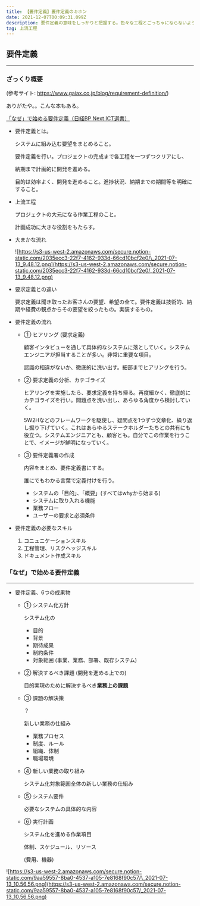 ```yaml
---
title: 【要件定義】要件定義のキホン
date: 2021-12-07T00:09:31.099Z
description: 要件定義の意味をしっかりと把握する。色々な工程とごっちゃにならないように。
tag: 上流工程
---
```

## 要件定義

- - -

### ざっくり概要

(参考サイト: [](https://www.gaiax.co.jp/blog/requirement-definition/)<https://www.gaiax.co.jp/blog/requirement-definition/>)

ありがたや。。こんな本もある。

[「なぜ」で始める要件定義（日経BP Next ICT選書）](https://www.amazon.co.jp/dp/B01AHRKZIW/ref=dp-kindle-redirect?_encoding=UTF8&btkr=1)

* 要件定義とは。

  システムに組み込む要望をまとめること。

  要件定義を行い。プロジェクトの完成まで各工程を一つずつクリアにし、

  納期まで計画的に開発を進める。

  目的は効率よく、開発を進めること。進捗状況、納期までの期間等を明確にすること。
* 上流工程

  プロジェクトの大元になる作業工程のこと。

  計画成功に大きな役割をもたらす。
* 大まかな流れ

  ![https://s3-us-west-2.amazonaws.com/secure.notion-static.com/2035ecc3-22f7-4162-933d-66cd10bcf2e0/\_2021-07-13_9.48.12.png](https://s3-us-west-2.amazonaws.com/secure.notion-static.com/2035ecc3-22f7-4162-933d-66cd10bcf2e0/_2021-07-13_9.48.12.png)
* 要求定義との違い

  要求定義は聞き取ったお客さんの要望、希望の全て。要件定義は技術的、納期や経費の観点からその要望を絞ったもの。実装するもの。
* 要件定義の流れ

  * ① ヒアリング (要求定義)

    顧客インタビューを通して具体的なシステムに落としていく。システムエンジニアが担当することが多い。非常に重要な項目。

    認識の相違がないか、徹底的に洗い出す。細部までヒアリングを行う。
  * ② 要求定義の分析、カテゴライズ

    ヒアリングを実施したら、要求定義を持ち帰る。再度細かく、徹底的にカテゴライズを行い。問題点を洗い出し、あらゆる角度から検討していく。

    5W2Hなどのフレームワークを駆使し、疑問点を1つずつ文章化、繰り返し掘り下げていく。これはあらゆるステークホルダーたちとの共有にも役立つ。システムエンジニアとも、顧客とも。自分でこの作業を行うことで、イメージが鮮明になっていく。
  * ③ 要件定義署の作成

    内容をまとめ、要件定義書にする。

    誰にでもわかる言葉で定義付けを行う。

    * システムの「目的」、「概要」(すべてはwhyから始まる)
    * システムに取り入れる機能
    * 業務フロー
    * ユーザーの要求と必須条件
* 要件定義の必要なスキル

  1. コニュニケーションスキル
  2. 工程管理、リスクヘッジスキル
  3. ドキュメント作成スキル

### 「なぜ」で始める要件定義

- - -

* 要件定義、6つの成果物

  * ① システム化方針

    システム化の

    * 目的
    * 背景
    * 期待成果
    * 制約条件
    * 対象範囲 (事業、業務、部署、既存システム)
  * ② 解決するべき課題 (開発を進める上での)

    目的実現のために解決するべき**業務上の課題**
  * ③ 課題の解決策

    ？

    新しい業務の仕組み

    * 業務プロセス
    * 制度、ルール
    * 組織、体制
    * 職場環境
  * ④ 新しい業務の取り組み

    システム化対象範囲全体の新しい業務の仕組み
  * ⑤ システム要件

    必要なシステムの具体的な内容
  * ⑥ 実行計画

    システム化を進める作業項目

    体制、スケジュール、リソース

    (費用、機器)

![https://s3-us-west-2.amazonaws.com/secure.notion-static.com/9aa59557-8ba0-4537-a105-7e8168f90c57/\_2021-07-13_10.56.56.png](https://s3-us-west-2.amazonaws.com/secure.notion-static.com/9aa59557-8ba0-4537-a105-7e8168f90c57/_2021-07-13_10.56.56.png)